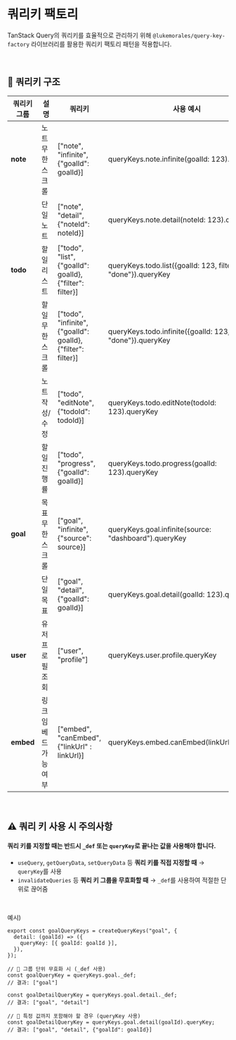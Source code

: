 # 쿼리키 팩토리

TanStack Query의 쿼리키를 효율적으로 관리하기 위해
`@lukemorales/query-key-factory` 라이브러리를 활용한 쿼리키 팩토리 패턴을 적용합니다.

<br />

## 📍 쿼리키 구조

| **쿼리키 그룹** | **설명**              | **쿼리키**                                                   | **사용 예시**                                                   |
| --------------- | --------------------- | ------------------------------------------------------------ | --------------------------------------------------------------- |
| **note**        | 노트 무한스크롤       | ["note", "infinite", {"goalId": goalId}]                     | queryKeys.note.infinite(goalId: 123).queryKey                   |
|                 | 단일 노트             | ["note", "detail", {"noteId": noteId}]                       | queryKeys.note.detail(noteId: 123).queryKey                     |
| **todo**        | 할 일 리스트          | ["todo", "list", {"goalId": goalId}, {"filter": filter}]     | queryKeys.todo.list({goalId: 123, filter: "done"}).queryKey     |
|                 | 할 일 무한스크롤      | ["todo", "infinite", {"goalId": goalId}, {"filter": filter}] | queryKeys.todo.infinite({goalId: 123, filter: "done"}).queryKey |
|                 | 노트 작성/수정        | ["todo", "editNote", {"todoId": todoId}]                     | queryKeys.todo.editNote(todoId: 123).queryKey                   |
|                 | 할 일 진행률          | ["todo", "progress", {"goalId": goalId}]                     | queryKeys.todo.progress(goalId: 123).queryKey                   |
| **goal**        | 목표 무한스크롤       | ["goal", "infinite", {"source": source}]                     | queryKeys.goal.infinite(source: "dashboard").queryKey           |
|                 | 단일 목표             | ["goal", "detail", {"goalId": goalId}]                       | queryKeys.goal.detail(goalId: 123).queryKey                     |
| **user**        | 유저 프로필 조회      | ["user", "profile"]                                          | queryKeys.user.profile.queryKey                                 |
| **embed**       | 링크 임베드 가능 여부 | ["embed", "canEmbed", {"linkUrl" : linkUrl}]                 | queryKeys.embed.canEmbed(linkUrl).queryKey                      |

<br />

## **⚠️ 쿼리 키 사용 시 주의사항**

#### 쿼리 키를 지정할 때는 반드시 `_def` 또는 `queryKey`로 끝나는 값을 사용해야 합니다.

- `useQuery`, `getQueryData`, `setQueryData` 등 **쿼리 키를 직접 지정할 때** → `queryKey`를 사용
- `invalidateQueries` 등 **쿼리 키 그룹을 무효화할 때** → `_def`를 사용하여 적절한 단위로 끊어줌

<br />

예시)

```tsx
export const goalQueryKeys = createQueryKeys("goal", {
  detail: (goalId) => ({
    queryKey: [{ goalId: goalId }],
  }),
});

// 🔹 그룹 단위 무효화 시 (_def 사용)
const goalQueryKey = queryKeys.goal._def;
// 결과: ["goal"]

const goalDetailQueryKey = queryKeys.goal.detail._def;
// 결과: ["goal", "detail"]

// 🔹 특정 값까지 포함해야 할 경우 (queryKey 사용)
const goalDetailQueryKey = queryKeys.goal.detail(goalId).queryKey;
// 결과: ["goal", "detail", {"goalId": goalId}]
```
